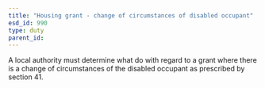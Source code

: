 ```yaml
---
title: "Housing grant - change of circumstances of disabled occupant"
esd_id: 990
type: duty
parent_id:  
---
```


A local authority must determine what do with regard to a grant where there is a change of circumstances of the disabled occupant as prescribed by section 41.

